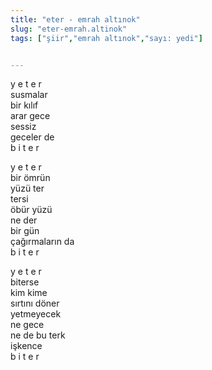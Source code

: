 ```yaml
---
title: "eter - emrah altınok"
slug: "eter-emrah.altinok"
tags: ["şiir","emrah altınok","sayı: yedi"]


---
```

y e t e r    
susmalar  
bir kılıf  
arar gece  
sessiz  
geceler de  
b i t e r

y e t e r  
bir ömrün  
yüzü ter  
tersi  
öbür yüzü  
ne der  
bir gün  
çağırmaların da  
b i t e r

y e t e r  
biterse  
kim kime  
sırtını döner  
yetmeyecek  
ne gece  
ne de bu terk  
işkence  
b i t e r
